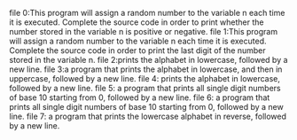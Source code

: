 file 0:This program will assign a random number to the variable n each time it is executed. Complete the source code in order to print whether the number stored in the variable n is positive or negative.
file 1:This program will assign a random number to the variable n each time it is executed. Complete the source code in order to print the last digit of the number stored in the variable n.
file 2:prints the alphabet in lowercase, followed by a new line.
file 3:a program that prints the alphabet in lowercase, and then in uppercase, followed by a new line.
file 4: prints the alphabet in lowercase, followed by a new line.
file 5: a program that prints all single digit numbers of base 10 starting from 0, followed by a new line.
file 6: a program that prints all single digit numbers of base 10 starting from 0, followed by a new line.
file 7: a program that prints the lowercase alphabet in reverse, followed by a new line.